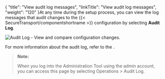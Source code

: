 {
    "title": "View audit log messages",
    "linkTitle": "View audit log messages",
    "weight": "120"
}At any time during the setup process, you can view the log messages that audit changes to the {{< SecureTransport/componentshortname  >}} configuration by selecting **Audit Log**.

<img src="/Images/SecureTransport/audit_log_view.png" class="maxWidth" alt="Audit Log - View and compare configuration changes." />

For more information about the audit log, refer to the .

> **Note:**
>
> When you log into the Administration Tool using the admin account, you can access this page by selecting Operations &gt; Audit Log.
